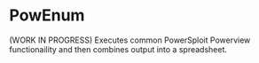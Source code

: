 # PowEnum
(WORK IN PROGRESS)
Executes common PowerSploit Powerview functionaility and then combines output into a spreadsheet.
